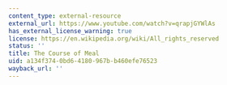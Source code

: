 ```yaml
---
content_type: external-resource
external_url: https://www.youtube.com/watch?v=qrapjGYWlAs
has_external_license_warning: true
license: https://en.wikipedia.org/wiki/All_rights_reserved
status: ''
title: The Course of Meal
uid: a134f374-0bd6-4180-967b-b460efe76523
wayback_url: ''
---
```

